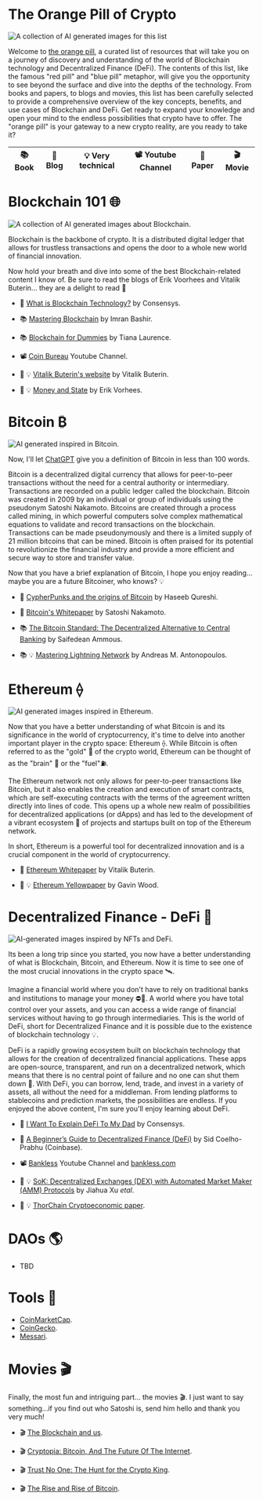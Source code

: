 # The Orange Pill of Crypto

![A collection of AI generated images for this list](/images/banner.svg "A collection of AI generated images for this List")

Welcome to [the orange pill](https://www.patozavala.com/the-ultimate-list-to-learning-blockchain-technology/), a curated list of resources that will take you on a journey of discovery and understanding of the world of Blockchain technology and Decentralized Finance (DeFi). The contents of this list, like the famous "red pill" and "blue pill" metaphor, will give you the opportunity to see beyond the surface and dive into the depths of the technology. From books and papers, to blogs and movies, this list has been carefully selected to provide a comprehensive overview of the key concepts, benefits, and use cases of Blockchain and DeFi. Get ready to expand your knowledge and open your mind to the endless possibilities that crypto have to offer. The "orange pill" is your gateway to a new crypto reality, are you ready to take it?



| 📚 Book | 📝 Blog | 💡 Very technical | 📽️ Youtube Channel | 📃 Paper | 🎬 Movie |
| ----------- | ----------- | -----------  | ----------- | ----------- | ----------- |


# Blockchain 101 🌐
![A collection of AI generated images about Blockchain.](/images/blockchain.svg "A collection of AI generated images about Blockchain.")

Blockchain is the backbone of crypto. It is a distributed digital ledger that allows for trustless transactions and opens the door to a whole new world of financial innovation.

Now hold your breath and dive into some of the best Blockchain-related content I know of. Be sure to read the blogs of Erik Voorhees and Vitalik Buterin... they are a delight to read 🤌

- 📝 [What is Blockchain Technology?](https://consensys.net/knowledge-base/blockchain/) by Consensys.

- 📚 [Mastering Blockchain](https://www.packtpub.com/product/mastering-blockchain/9781787125445) by Imran Bashir.

- 📚 [Blockchain for Dummies](https://www.amazon.com/Blockchain-Dummies-Computers-Tiana-Laurence/dp/1119365597) by Tiana Laurence.

- 📽️ [Coin Bureau](https://youtube.com/@CoinBureau) Youtube Channel.

- 📝 💡 [Vitalik Buterin's website](https://vitalik.ca) by Vitalik Buterin.

- 📝 💡 [Money and State](https://www.moneyandstate.com) by Erik Vorhees.

# Bitcoin ₿

![AI generated inspired in Bitcoin.](/images/bitcoin.svg "A collection of AI generated images inspired in Bitcoin.")

Now, I'll let [ChatGPT](https://openai.com/blog/chatgpt/) give you a definition of Bitcoin in less than 100 words.

Bitcoin is a decentralized digital currency that allows for peer-to-peer transactions without the need for a central authority or intermediary. Transactions are recorded on a public ledger called the blockchain. Bitcoin was created in 2009 by an individual or group of individuals using the pseudonym Satoshi Nakamoto. Bitcoins are created through a process called mining, in which powerful computers solve complex mathematical equations to validate and record transactions on the blockchain. Transactions can be made pseudonymously and there is a limited supply of 21 million bitcoins that can be mined. Bitcoin is often praised for its potential to revolutionize the financial industry and provide a more efficient and secure way to store and transfer value.

Now that you have a brief explanation of Bitcoin, I hope you enjoy reading... maybe you are a future Bitcoiner, who knows? 💡

- 📝 [CypherPunks and the origins of Bitcoin](https://nakamoto.com/the-cypherpunks/) by Haseeb Qureshi.

- 📃 [Bitcoin's Whitepaper](https://bitcoin.org/bitcoin.pdf) by Satoshi Nakamoto.

- 📚 [The Bitcoin Standard: The Decentralized Alternative to Central Banking](https://www.amazon.com/Bitcoin-Standard-Decentralized-Alternative-Central-ebook/dp/B07BPM3GZQ) by 
Saifedean Ammous.

- 📚 💡 [Mastering Lightning Network](https://aantonop.com/books/mastering-the-lightning-network/) by Andreas M. Antonopoulos.

# Ethereum ⟠


![AI generated images inspired in Ethereum.](/images/ethereum.svg "AI generated images inspired in Ethereum.")

Now that you have a better understanding of what Bitcoin is and its significance in the world of cryptocurrency, it's time to delve into another important player in the crypto space: Ethereum ⟠. While Bitcoin is often referred to as the "gold" 👑 of the crypto world, Ethereum can be thought of as the "brain" 🧠 or the "fuel"⛽. 

The Ethereum network not only allows for peer-to-peer transactions like Bitcoin, but it also enables the creation and execution of smart contracts, which are self-executing contracts with the terms of the agreement written directly into lines of code. This opens up a whole new realm of possibilities for decentralized applications (or dApps) and has led to the development of a vibrant ecosystem 🚀 of projects and startups built on top of the Ethereum network.

In short, Ethereum is a powerful tool for decentralized innovation and is a crucial component in the world of cryptocurrency.

- 📃 [Ethereum Whitepaper](https://ethereum.org/en/whitepaper/) by Vitalik Buterin.

- 📃 💡 [Ethereum Yellowpaper](https://github.com/ethereum/yellowpaper) by Gavin Wood.

# Decentralized Finance - DeFi 🤑

![AI-generated images inspired by NFTs and DeFi.](/images/defi.svg "AI-generated images inspired by NFTs and DeFi.")

Its been a long trip since you started, you now have a better understanding of what is Blockchain, Bitcoin, and Ethereum.  Now it is time to see one of the most crucial innovations in the crypto space 🛰️.

Imagine a financial world where you don't have to rely on traditional banks and institutions to manage your money ⛔🏦. A world where you have total control over your assets, and you can access a wide range of financial services without having to go through intermediaries. This is the world of DeFi, short for Decentralized Finance and it is possible due to the existence of blockchain technology 💡.

DeFi is a rapidly growing ecosystem built on blockchain technology that allows for the creation of decentralized financial applications. These apps are open-source, transparent, and run on a decentralized network, which means that there is no central point of failure and no one can shut them down 💪. With DeFi, you can borrow, lend, trade, and invest in a variety of assets, all without the need for a middleman. From lending platforms to stablecoins and prediction markets, the possibilities are endless.
If you enjoyed the above content, I'm sure you'll enjoy learning about DeFi.

- 📝 [I Want To Explain DeFi To My Dad](https://consensys.net/blog/codefi/explain-defi-to-your-dad/) by Consensys.

- 📝 [A Beginner’s Guide to Decentralized Finance (DeFi)](https://www.coinbase.com/blog/a-beginners-guide-to-decentralized-finance-defi) by Sid Coelho-Prabhu (Coinbase).

- 📽️ [Bankless](https://youtube.com/@Bankless) Youtube Channel and [bankless.com](https://www.bankless.com/)

- 📃 💡 [SoK: Decentralized Exchanges (DEX) with
Automated Market Maker (AMM) Protocols](https://arxiv.org/pdf/2103.12732.pdf) by Jiahua Xu *etal*.

- 📃 💡 [ThorChain Cryptoeconomic paper](https://github.com/thorchain/Resources/blob/master/Whitepapers/THORChain-Cryptoeconomic-Paper-May2020.pdf). 


# DAOs 🌎

- TBD

# Tools 🔧
- [CoinMarketCap](https://coinmarketcap.com/).
- [CoinGecko](https://www.coingecko.com/).
- [Messari](https://messari.io/research).

# Movies 🎬

Finally, the most fun and intriguing part... the movies 🎬. I just want to say something...if you find out who Satoshi is, send him hello and thank you very much!

- 🎬 [The Blockchain and us](https://blockchain-documentary.com/).

- 🎬 [Cryptopia: Bitcoin, And The Future Of The Internet](https://www.amazon.com/Cryptopia-Bitcoin-Blockchains-Future-Internet/dp/B08HSLGR29).

- 🎬 [Trust No One: The Hunt for the Crypto King](https://www.netflix.com/tudum/articles/trust-no-one-the-hunt-for-the-crypto-king-trailer).

- 🎬 [The Rise and Rise of Bitcoin](https://www.amazon.com/Rise-Bitcoin-Daniel-Mross/dp/B00OGM2ZY2).
